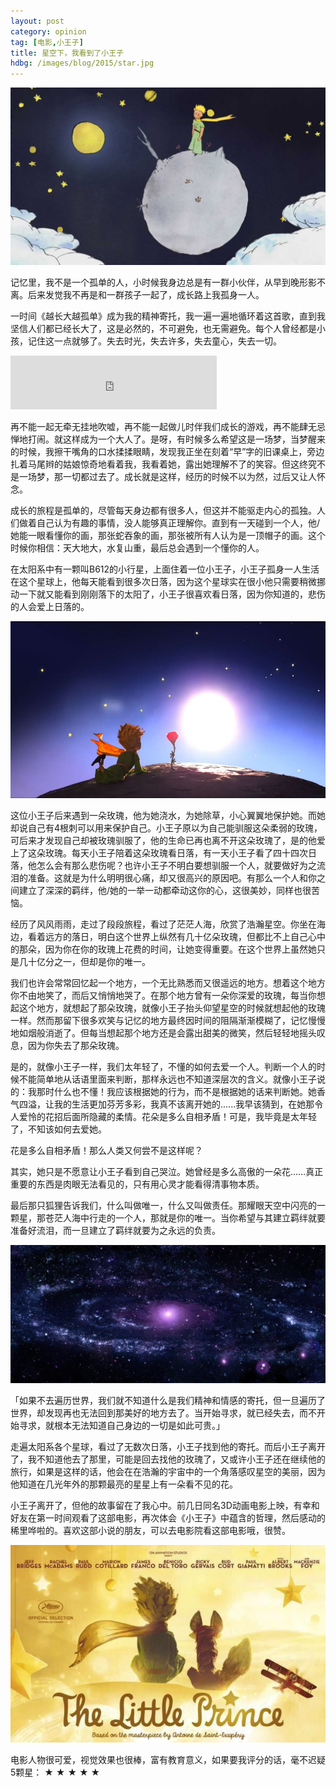 ```yaml
---
layout: post
category: opinion
tag: [电影,小王子]
title: 星空下，我看到了小王子
hdbg: /images/blog/2015/star.jpg
---
```


![w100-小王子](/images/blog/2015/the-little-prince.jpg)

记忆里，我不是一个孤单的人，小时候我身边总是有一群小伙伴，从早到晚形影不离。后来发觉我不再是和一群孩子一起了，成长路上我孤身一人。

一时间《越长大越孤单》成为我的精神寄托，我一遍一遍地循环着这首歌，直到我坚信人们都已经长大了，这是必然的，不可避免，也无需避免。每个人曾经都是小孩，记住这一点就够了。失去时光，失去许多，失去童心，失去一切。

<iframe frameborder="no" border="0" marginwidth="0" marginheight="0" width="330" height="86" src="http://music.163.com/outchain/player?type=2&id=368800&auto=0&height=66"></iframe>

再不能一起无牵无挂地吹嘘，再不能一起做儿时伴我们成长的游戏，再不能肆无忌惮地打闹。就这样成为一个大人了。是呀，有时候多么希望这是一场梦，当梦醒来的时候，我擦干嘴角的口水揉揉眼睛，发现我正坐在刻着“早”字的旧课桌上，旁边扎着马尾辫的姑娘惊奇地看着我，我看着她，露出她理解不了的笑容。但这终究不是一场梦，那一切都过去了。成长就是这样，经历的时候不以为然，过后又让人怀念。

<!--more-->

成长的旅程是孤单的，尽管每天身边都有很多人，但这并不能驱走内心的孤独。人们做着自己认为有趣的事情，没人能够真正理解你。直到有一天碰到一个人，他/她能一眼看懂你的画，那张蛇吞象的画，那张被所有人认为是一顶帽子的画。这个时候你相信：天大地大，水复山重，最后总会遇到一个懂你的人。 

在太阳系中有一颗叫B612的小行星，上面住着一位小王子，小王子孤身一人生活在这个星球上，他每天能看到很多次日落，因为这个星球实在很小他只需要稍微挪动一下就又能看到刚刚落下的太阳了，小王子很喜欢看日落，因为你知道的，悲伤的人会爱上日落的。

![w100-被玫瑰驯服的小王子](/images/blog/2015/prince.jpg)

这位小王子后来遇到一朵玫瑰，他为她浇水，为她除草，小心翼翼地保护她。而她却说自己有4根刺可以用来保护自己。小王子原以为自己能驯服这朵柔弱的玫瑰，可后来才发现自己却被玫瑰驯服了，他的生命已再也离不开这朵玫瑰了，是的他爱上了这朵玫瑰。每天小王子陪着这朵玫瑰看日落，有一天小王子看了四十四次日落，他怎么会有那么悲伤呢？也许小王子不明白要想驯服一个人，就要做好为之流泪的准备。这就是为什么明明很心痛，却又很高兴的原因吧。有那么一个人和你之间建立了深深的羁绊，他/她的一举一动都牵动这你的心，这很美妙，同样也很苦恼。

经历了风风雨雨，走过了段段旅程，看过了茫茫人海，欣赏了浩瀚星空。你坐在海边，看着远方的落日，明白这个世界上纵然有几十亿朵玫瑰，但都比不上自己心中的那朵，因为你在你的玫瑰上花费的时间，让她变得重要。在这个世界上虽然她只是几十亿分之一，但却是你的唯一。

我们也许会常常回忆起一个地方，一个无比熟悉而又很遥远的地方。想着这个地方你不由地笑了，而后又悄悄地哭了。在那个地方曾有一朵你深爱的玫瑰，每当你想起这个地方，就想起了那朵玫瑰，就像小王子抬头仰望星空的时候就想起他的玫瑰一样。然而那留下很多欢笑与记忆的地方最终因时间的阻隔渐渐模糊了，记忆慢慢地如烟般消逝了。但每当想起那个地方还是会露出甜美的微笑，然后轻轻地摇头叹息，因为你失去了那朵玫瑰。

是的，就像小王子一样，我们太年轻了，不懂的如何去爱一个人。判断一个人的时候不能简单地从话语里面来判断，那样永远也不知道深层次的含义。就像小王子说的：我那时什么也不懂！我应该根据她的行为，而不是根据她的话来判断她。她香气四溢，让我的生活更加芬芳多彩，我真不该离开她的......我早该猜到，在她那令人爱怜的花招后面所隐藏的柔情。花朵是多么自相矛盾！可是，我毕竟是太年轻了，不知该如何去爱她。

花是多么自相矛盾！那么人类又何尝不是这样呢？

其实，她只是不愿意让小王子看到自己哭泣。她曾经是多么高傲的一朵花……真正重要的东西是肉眼无法看见的，只有用心灵才能看得清事物本质。

最后那只狐狸告诉我们，什么叫做唯一，什么又叫做责任。那耀眼天空中闪亮的一颗星，那苍茫人海中行走的一个人，那就是你的唯一。当你希望与其建立羁绊就要准备好流泪，而一旦建立了羁绊就要为之永远的负责。

![w100-星星真美，因为那儿有一朵看不见的花](/images/blog/2015/star.jpg)

「如果不去遍历世界，我们就不知道什么是我们精神和情感的寄托，但一旦遍历了世界，却发现再也无法回到那美好的地方去了。当开始寻求，就已经失去，而不开始寻求，就根本无法知道自己身边的一切是如此可贵。」

走遍太阳系各个星球，看过了无数次日落，小王子找到他的寄托。而后‌‌‌小王子离开了，我不知道他去了那里，可能是回去找他的玫瑰了，又或许小王子还在继续他的旅行，如果是这样的话，他会在在浩瀚的宇宙中的一个角落感叹星空的美丽，因为他知道在几光年外的那颗最亮的星星上有一朵看不见的花。

小王子离开了，但他的故事留在了我心中。前几日同名3D动画电影上映，有幸和好友在第一时间观看了这部电影，再次体会《小王子》中蕴含的哲理，然后感动的稀里哗啦的。喜欢这部小说的朋友，可以去电影院看这部电影哦，很赞。

![w100-3D 动画电影 The little prince](/images/blog/2015/the-little-prince-movie.jpg)

电影人物很可爱，视觉效果也很棒，富有教育意义，如果要我评分的话，毫不迟疑5颗星： ★ ★ ★ ★ ★ 